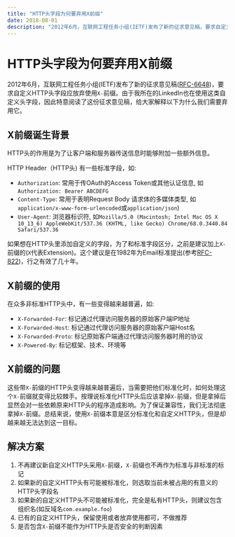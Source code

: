 ```yaml
---
title: "HTTP头字段为何要弃用X前缀"
date: 2018-08-01
description: "2012年6月，互联网工程任务小组(IETF)发布了新的征求意见稿，要求自定义HTTP头字段应放弃使用\"X-\"前缀。由于我所在的LinkedIn也在使用这类自定义头字段，因此特意阅读了这份征求意见稿，给大家解释以下为什么我们需要弃用它。"
---
```


# HTTP头字段为何要弃用X前缀

2012年6月，互联网工程任务小组(IETF)发布了新的征求意见稿([RFC-6648](https://tools.ietf.org/html/rfc6648))，要求自定义HTTP头字段应放弃使用`X-`前缀。由于我所在的LinkedIn也在使用这类自定义头字段，因此特意阅读了这份征求意见稿，给大家解释以下为什么我们需要弃用它。

## X前缀诞生背景

HTTP头的作用是为了让客户端和服务器传送信息时能够附加一些额外信息。

HTTP Header（HTTP头) 有一些标准字段，如:

- `Authorization`: 常用于传OAuth的Access Token或其他认证信息, 如`Authorization: Bearer ABCDEFG`
- `Content-Type`: 常用于表明Request Body 请求体的多媒体类型, 如`application/x-www-form-urlencoded`或`application/json`)
- `User-Agent`: 浏览器标识符, 如`Mozilla/5.0 (Macintosh; Intel Mac OS X 10_13_6) AppleWebKit/537.36 (KHTML, like Gecko) Chrome/68.0.3440.84 Safari/537.36`

如果想在HTTP头里添加自定义的字段，为了和标准字段区分，之前是建议加上`X-`前缀的(`X`代表Extension)。这个建议是在1982年为Email标准提出(参考[RFC-822](https://tools.ietf.org/html/rfc822))，行之有效了几十年。

## X前缀的使用

在众多非标准HTTP头中，有一些变得越来越普遍，如:

- `X-Forwarded-For`: 标记通过代理访问服务器的原始客户端IP地址
- `X-Forwarded-Host`: 标记通过代理访问服务器的原始客户端Host名
- `X-Forwarded-Proto`: 标记原始客户端通过代理访问服务器时用的协议
- `X-Powered-By`: 标记框架、技术、环境等

## X前缀的问题

这些带`X-`前缀的HTTP头变得越来越普遍后，当需要把他们标准化时，如何处理这个`X-`前缀就变得比较棘手。按理说标准化HTTP头后应该拿掉`X-`前缀，但是拿掉后显然会对一些依赖原来HTTP头的程序造成影响。为了保证兼容性，我们无法彻底拿掉`X-`前缀。总结来说，使用`X-`前缀本意是区分标准化和自定义HTTP头，但是却越来越无法达到这一目标。

## 解决方案

1. 不再建议新自定义HTTP头采用`X-`前缀，`X-`前缀也不再作为标准与非标准的标记
2. 如果新的自定义HTTP头有可能被标准化，则选取当前未被占用的有意义的HTTP头字段名
3. 如果新的自定义HTTP头不可能被标准化，完全是私有HTTP头，则建议包含组织名(如反域名`com.example.foo`)
4. 已有的自定义HTTP头，保留使用或者放弃使用都可，不做推荐
5. 是否包含`X-`前缀不能作为HTTP头是否安全的判断因素